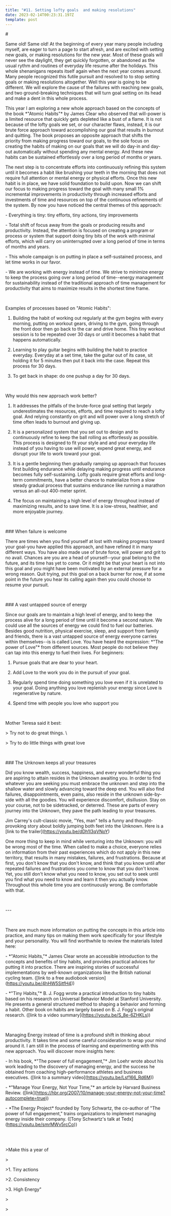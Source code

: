 ```yaml
---
title: "#11. Setting lofty goals  and making resolutions"
date: 2023-02-14T00:23:31.197Z
template: post
---
```

\#



Same old! Same old! At the beginning of every year many people including myself, are eager to turn a page to start afresh, and are excited with setting new goals, or making resolutions for the new year. Most of these goals will never see the daylight, they get quickly forgotten, or abandoned as the usual rythm and routines of everyday life resume after the holidays. This whole shenanigans repeats itself again when the next year comes around. Many people recognized this futile pursuit and resolved to to stop setting goals or making resolutions altogether. Well this year is going to be different. We will explore the cause of the failures with reaching new goals, and two ground-breaking techniques that will turn goal setting on its head and make a dent in this whole process.



This year I am exploring a new whole approach based on the concepts of the book \*"Atomic Habits"\* by James Clear who observed that will-power is a limited resource that quickly gets depleted like a bust of a flame. It is not because of the lofty goals we set, or our character flaws, instead, it is our brute force approach toward accomplishing our goal that results in burnout and quitting. The book proposes an opposite approach that shifts the priority from making progress toward our goals, to the sole focus on creating the habits of making on our goals that we will do day-in and day-out automatically without spending any mental energy. And these new habits can be sustained effortlessly over a long period of months or years.



The next step is to concentrate efforts into continuously refining this system until it becomes a habit like brushing your teeth in the morning that does not require full attention or mental energy or physical efforts. Once this new habit is in place, we have solid foundation to build upon. Now we can shift our focus to making progress toward the goal with many small 1% incremental improvements in productivity through increased efforts and investments of time and resources on top of the continuous refinements of the system. By now you have noticed the central themes of this approach:



\- Everything is tiny: tiny efforts, tiny actions, tiny improvements

\- Total shift of focus away from the goals or producing results and productivity. Instead, the attention is focused on creating a program or process or system that support doing tiny bits of the work with minimal efforts, which will carry on uninterrupted over a long period of time in terms of months and years.

\- This whole campaign is on putting in place a self-sustained process, and let time works in our favor.

\- We are working with energy instead of time. We strive to minimize energy to keep the process going over a long period of time--energy management for sustainability instead of the traditional approach of time management for productivity that aims to maximize results in the shortest time frame.



<br/>



Examples of processes based on "Atomic Habits":



1. Building the habit of working out regularly at the gym begins with every morning, putting on workout gears, driving to the gym, going through the front door then go back to the car and drive home. This tiny workout session is to be repeated over 30 days or until it becomes a habit that happens automatically.



2. Learning to play guitar begins with building the habit to practice everyday. Everyday at a set time, take the guitar out of its case, sit holding it for 5 minutes then put it back into the case. Repeat this process for 30 days.

3. To get back in shape: do one pushup a day for 30 days.



<br/>



Why would this new approach work better?



1. It addresses the pitfalls of the brute-force goal setting that largely underestimates the resources, efforts, and time required to reach a lofty goal. And relying constantly on grit and will power over a long stretch of time often leads to burnout and giving up.

2. It is a personalized system that you set out to design and to continuously refine to keep the ball rolling as effortlessly as possible. This process is designed to fit your style and and your everyday life instead of you having to use will power, expend great energy, and disrupt your life to work toward your goal.

3. It is a gentle beginning then gradually ramping up approach that focuses first building endurance while delaying making progress until endurance becomes fully self-sustaining. Lofty goals require great efforts and long-term commitments, have a better chance to materialize from a slow steady gradual process that sustains endurance like running a marathon versus an all-out 400-meter sprint.

4. The focus on maintaining a high level of energy throughout instead of maximizing results, and to save time. It is a low-stress, healthier, and more enjoyable journey.



<br/>



\### When failure is welcome



There are times when you find yourself at lost with making progress toward your goal-you have applied this approach, and have refined it in many different ways. You have also made use of brute force, will power and grit to no avail. Chances are you are a head of yourself--your goal belong to the future, and its time has yet to come. Or it might be that your heart is not into this goal and you might have been motivated by an external pressure for a wrong reason. Quit trying, put this goal on a back burner for now, if at some point in the future you hear its calling again then you could choose to resume your pursuit.



<br/>



\### A vast untapped source of energy



Since our goals are to maintain a high level of energy, and to keep the process alive for a long period of time until it become a second nature. We could use all the sources of energy we could find to fuel our batteries. Besides good nutrition, physical exercise, sleep, and support from family and friends, there is a vast untapped source of energy everyone carries within themselves--is is called Love. You have heard the expression: \*"The power of Love"\* from different sources. Most people do not believe they can tap into this energy to fuel their lives. For beginners:



1. Pursue goals that are dear to your heart.

2. Add Love to the work you do in the pursuit of your goal.

3. Regularly spend time doing something you love even if it is unrelated to your goal. Doing anything you love replenish your energy since Love is regenerative by nature.

4. Spend time with people you love who support you



<br/>



Mother Teresa said it best:



\> Try not to do great things. \

\> Try to do little things with great love



<br/>



\### The Unknown keeps all your treasures



Did you know wealth, success, happiness, and every wonderful thing you are aspiring to attain resides in the Unknown awaiting you. In order to find whatever you are seeking you must embrace the unknown and step into the shallow water and slowly advancing toward the deep end. You will also find failures, disappointments, even pains, also reside in the unknown side-by-side with all the goodies. You will experience discomfort, disillusion. Stay on your course, not to be sidetracked, or deterred. These are parts of every journey into the Unknown, they pave the path leading to your treasures.



Jim Carrey's cult-classic movie, "Yes, man" tells a funny and thought-provoking story about boldly jumping both feet into the Unknown. Here is a \[link to the trailer](https://youtu.be/dDh1l3qVNoY)



One more thing to keep in mind while venturing into the Unknown: you will be wrong most of the time. When called to make a choice, everyone relies on information from their past experiences which do not apply in this new territory, that results in many mistakes, failures, and frustrations. Because at first, you don't know that you don't know, and think that you know until after repeated failures and frustrations you come to know that you don't know. Yet, you still don't know what you need to know, you set out to seek until you find what you need to know and learn it then you actually know. Throughout this whole time you are continuously wrong. Be comfortable with that.



<br/>



\---

<br/>



There are much more information on putting the concepts in this article into practice, and many tips on making them work specifically for your lifestyle and your personality. You will find worthwhile to review the materials listed here:



\- \*"Atomic Habits,"\* James Clear wrote an accessible introduction to the concepts and benefits of tiny habits, and provides practical advices for putting it into practice. There are inspiring stories of successful implementations by well-known organizations like the British national cycling team. (\[link to a free audiobook version](https://youtu.be/4hHW5SitfH4))

\- \*"Tiny Habits,"\* B. J. Fogg wrote a practical introduction to tiny habits based on his research on Universal Behavior Model at Stanford University. He presents a general structured method to shaping a behavior and forming a habit. Other book on habits are largely based on B. J. Fogg's original research. (\[link to a video summary](https://youtu.be/S_8e-6ZHKLs))



<br/>



Managing Energy instead of time is a profound shift in thinking about productivity. It takes time and some careful consideration to wrap your mind around it. I am still in the process of learning and experimenting with this new approach. You will discover more insights here:



\- In his book, \*"The power of full engagement,"\* Jim Loehr wrote about his work leading to the discovery of managing energy, and the success he obtained from coaching high-performance athletes and business executives. (\[link to a summary video](https://youtu.be/Lsf166_Rd6M))

\- \*"Manage Your Energy, Not Your Time,"\* an article by Harvard Business Review. (\[link](https://hbr.org/2007/10/manage-your-energy-not-your-time?autocomplete=true))

\- \*The Energy Project\* founded by Tony Schwartz, the co-author of "The power of full engagement," trains organizations to implement managing energy inside their company. (\[Tony Schwartz's talk at Tedx](https://youtu.be/smrMWv5rcCo))



<br/><br/>



\>Make this a year of

\>

\>1. Tiny actions

\>2. Consistency

\>3. High Energy"

\>

\>